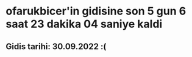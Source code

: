# ofarukbicer'in gidisine son 5 gun 6 saat 23 dakika 04 saniye kaldi

## Gidis tarihi: 30.09.2022 :(